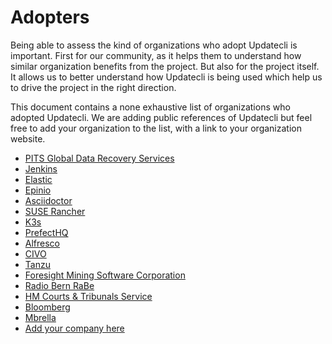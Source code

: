 # Adopters

Being able to assess the kind of organizations who adopt Updatecli is important. First for our community, as it helps them to understand how similar organization benefits from the project. But also for the project itself. It allows us to better understand how Updatecli is being used which help us to drive the project in the right direction.

This document contains a none exhaustive list of organizations who adopted Updatecli.
We are adding public references of Updatecli but feel free to add your organization to the list, with a link to your organization website.

* [PITS Global Data Recovery Services](https://www.pitsdatarecovery.net/)
* [Jenkins](https://github.com/jenkins-infra/charts/tree/master/updatecli)
* [Elastic](https://github.com/elastic/apm-pipeline-library/blob/main/.ci/bump-golang.yml)
* [Epinio](https://github.com/epinio/helm-charts/tree/main/updatecli)
* [Asciidoctor](https://github.com/asciidoctor/docker-asciidoctor/tree/main/updatecli)
* [SUSE Rancher](https://github.com/rancherlabs/updatecli-automation)
* [K3s](https://github.com/k3s-io/k3s/tree/master/updatecli)
* [PrefectHQ](https://www.prefect.io/)
* [Alfresco](https://www.alfresco.com/)
* [CIVO](http://civo.com/)
* [Tanzu](http://tanzu.io/)
* [Foresight Mining Software Corporation ](https://www.foresightmining.com/)
* [Radio Bern RaBe](https://rabe.ch/)
* [HM Courts & Tribunals Service ](https://www.gov.uk/government/organisations/hm-courts-and-tribunals-service)
* [Bloomberg](https://www.bloomberg.com)
* [Mbrella](https://www.mbrella.eu)
* [Add your company here](https://github.com/updatecli/updatecli/blob/main/ADOPTERS.md)
